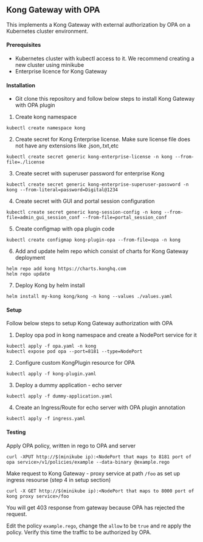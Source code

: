 ## Kong Gateway with OPA

This implements a Kong Gateway with external authorization by OPA on a Kubernetes cluster environment.

#### Prerequisites

- Kubernetes cluster with kubectl access to it. We recommend creating a new cluster using minikube
- Enterprise licence for Kong Gateway

#### Installation

- Git clone this repository and follow below steps to install Kong Gateway with OPA plugin

1. Create kong namespace
```
kubectl create namespace kong
```

2. Create secret for Kong Enterprise license. Make sure license file does not have any extensions like .json,.txt,etc
```
kubectl create secret generic kong-enterprise-license -n kong --from-file=./license
```

3. Create secret with superuser password for enterprise Kong
```
kubectl create secret generic kong-enterprise-superuser-password -n kong --from-literal=password=Digital@1234
```

4. Create secret with GUI and portal session configuration
```
kubectl create secret generic kong-session-config -n kong --from-file=admin_gui_session_conf --from-file=portal_session_conf
```

5. Create configmap with opa plugin code
```
kubectl create configmap kong-plugin-opa --from-file=opa -n kong
```

6. Add and update helm repo which consist of charts for Kong Gateway deployment
```
helm repo add kong https://charts.konghq.com
helm repo update
```

7. Deploy Kong by helm install
```
helm install my-kong kong/kong -n kong --values ./values.yaml
```

#### Setup

Follow below steps to setup Kong Gateway authorization with OPA

1. Deploy opa pod in kong namespace and create a NodePort service for it
```
kubectl apply -f opa.yaml -n kong
kubectl expose pod opa --port=8181 --type=NodePort
```

2. Configure custom KongPlugin resource for OPA
```
kubectl apply -f kong-plugin.yaml
```

3. Deploy a dummy application - echo server
```
kubectl apply -f dummy-application.yaml
```

4. Create an Ingress/Route for echo server with OPA plugin annotation
```
kubectl apply -f ingress.yaml
```

#### Testing

Apply OPA policy, written in rego to OPA and server
```
curl -XPUT http://$(minikube ip):<NodePort that maps to 8181 port of opa service>/v1/policies/example --data-binary @example.rego
```

Make request to Kong Gateway - proxy service at path `/foo` as set up ingress resourse (step 4 in setup section)
```
curl -X GET http://$(minikube ip):<NodePort that maps to 8000 port of kong proxy service>/foo
```

You will get 403 response from gateway because OPA has rejected the request. 

Edit the policy `example.rego`, change the `allow` to be `true` and re apply the policy. Verify this time the traffic to be authorized by OPA.